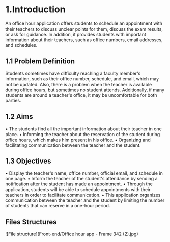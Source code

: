 # 1.Introduction
An office hour application offers students to schedule an appointment with their teachers to discuss unclear points for them, discuss the exam results, or ask for guidance. In addition, it provides students with important information about their teachers, such as office numbers, email addresses, and schedules.

## 1.1	Problem Definition
Students sometimes have difficulty reaching a faculty member's information, such as their office number, schedule, and email, which may not be updated. Also, there is a problem when the teacher is available during office hours, but sometimes no student attends. Additionally, if many students are around a teacher's office, it may be uncomfortable for both parties.

## 1.2 Aims 
•	The students find all the important information about their teacher in one place.
•	Informing the teacher about the reservation of the student during office hours, which makes him present in his office.
•	Organizing and facilitating communication between the teacher and the student.


## 1.3 Objectives
•	Display the teacher's name, office number, official email, and schedule in one page.
•	Inform the teacher of the student's attendance by sending a notification after the student has made an appointment.
•	Through the application, students will be able to schedule appointments with their teachers in order to facilitate communication.
•	This application organizes communication between the teacher and the student by limiting the number of students that can reserve in a one-hour period.

## Files Structures
![File structure](Front-end/Office hour app - Frame 342 (2).jpg)

